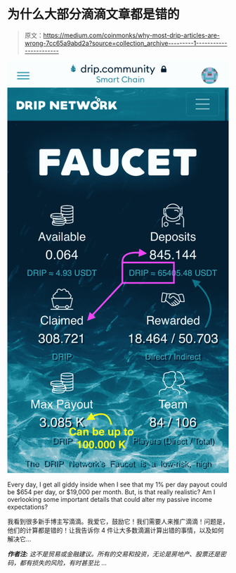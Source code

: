 # 为什么大部分滴滴文章都是错的

> 原文：<https://medium.com/coinmonks/why-most-drip-articles-are-wrong-7cc65a9abd2a?source=collection_archive---------1----------------------->

![](img/bfdd273680faa17d208c7e5645b18461.png)

Every day, I get all giddy inside when I see that my 1% per day payout could be $654 per day, or $19,000 per month. But, is that really realistic? Am I overlooking some important details that could alter my passive income expectations?

我看到很多新手博主写滴滴。我爱它，鼓励它！我们需要人来推广滴滴！问题是，他们的计算都是错的！让我告诉你 4 件让大多数滴漏计算出错的事情，以及如何解决它…

***作者注:*** *这不是贸易或金融建议。所有的交易和投资，无论是房地产、股票还是密码，都有损失的风险，有时甚至比* …